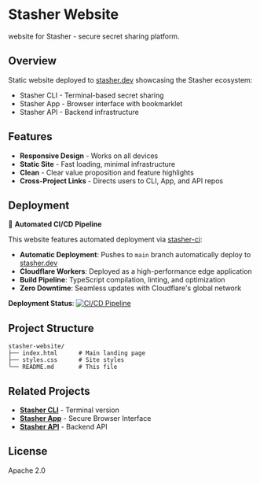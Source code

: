 # Stasher Website

website for Stasher - secure secret sharing platform.

## Overview

Static website deployed to [stasher.dev](https://stasher.dev) showcasing the Stasher ecosystem:
- Stasher CLI - Terminal-based secret sharing
- Stasher App - Browser interface with bookmarklet
- Stasher API - Backend infrastructure

## Features

- **Responsive Design** - Works on all devices
- **Static Site** - Fast loading, minimal infrastructure
- **Clean** - Clear value proposition and feature highlights
- **Cross-Project Links** - Directs users to CLI, App, and API repos

## Deployment

🚀 **Automated CI/CD Pipeline**

This website features automated deployment via [stasher-ci](https://github.com/stasher-dev/stasher-ci):

- **Automatic Deployment**: Pushes to `main` branch automatically deploy to [stasher.dev](https://stasher.dev)
- **Cloudflare Workers**: Deployed as a high-performance edge application
- **Build Pipeline**: TypeScript compilation, linting, and optimization
- **Zero Downtime**: Seamless updates with Cloudflare's global network

**Deployment Status**: [![CI/CD Pipeline](https://github.com/stasher-dev/stasher-website/actions/workflows/ci.yml/badge.svg)](https://github.com/stasher-dev/stasher-website/actions/workflows/ci.yml)

## Project Structure

```
stasher-website/
├── index.html      # Main landing page
├── styles.css      # Site styles
└── README.md       # This file
```

## Related Projects

- **[Stasher CLI](https://github.com/stasher-dev/stasher-cli)** - Terminal version
- **[Stasher App](https://github.com/stasher-dev/stasher-app)** - Secure Browser Interface  
- **[Stasher API](https://github.com/stasher-dev/stasher-api)** - Backend API

## License

Apache 2.0